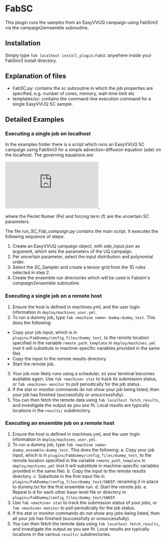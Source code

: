 # FabSC
This plugin runs the samples from an EasyVVUQ campaign using FabSim3 via the campaign2emsemble subroutine.

## Installation
Simply type `fab localhost install_plugin:FabSC` anywhere inside your FabSim3 install directory.

## Explanation of files
+ FabSC.py: contains the *sc* subroutine in which the job properties are specified, e.g. number of cores, memory, wall-time limit etc
+ templates/sc: contains the command-line execution command for a single EasyVVUQ SC sample.

## Detailed Examples

### Executing a single job on localhost
In the examples folder there is a script which runs an EasyVVUQ SC campaign using FabSim3 for a simple advection-diffusion equation (ade) on the localhost. The governing equations are:

![equation](https://latex.codecogs.com/gif.latex?%5Cfrac%7Bdu%7D%7Bdx%7D%20&plus;%20%5Cfrac%7B1%7D%7BPe%7D%5Cfrac%7Bd%5E2u%7D%7Bdx%7D%20%3D%20f),

where the Peclet Numer (Pe) and forcing term (f) are the uncertain SC parameters.

The file *run_SC_Fab_campaign.py* contains the main script. It executes the following sequence of steps:
 1. Create an EasyVVUQ campaign object, with *ade_input.json* as argument, which sets the parameters of the UQ campaign.
 2. Per uncertain parameter, select the input distribution and polynomial order.
 3. Select the SC_Sampler and create a tensor grid from the 1D rules selected in step 2.
 4. Create the ensemble run directories which will be used in Fabsim's *campaign2ensemble* subroutine.

### Executing a single job on a remote host

1. Ensure the host is defined in machines.yml, and the user login information in `deploy/machines_user.yml`.
2. To run a dummy job, type `fab <machine name> dummy:dummy_test`. This does the following:
  - Copy your job input, which is in `plugins/FabDummy/config_files/dummy_test`, to the remote location specified in the variable `remote_path_template` in `deploy/machines.yml` (not it will substitute in machine-specific variables provided in the same file).
  - Copy the input to the remote results directory.
  - Start the remote job.
3. Your job now likely runs using a scheduler, so your terminal becomes available again. Use `fab <machine> stat` to track its submission status, or `fab <machine> monitor` to poll periodically for the job status.
4. If the stat or monitor commands do not show your job being listed, then your job has finished (successfully or unsuccessfully).
5. You can then fetch the remote data using `fab localhost fetch_results`, and investigate the output as you see fit. Local results are typically locations in the `results/` subdirectory.


### Executing an ensemble job on a remote host

1. Ensure the host is defined in machines.yml, and the user login information in `deploy/machines_user.yml`.
2. To run a dummy job, type `fab <machine name> dummy_ensemble:dummy_test`. This does the following:
  a. Copy your job input, which is in `plugins/FabDummy/config_files/dummy_test`, to the remote location specified in the variable `remote_path_template` in `deploy/machines.yml` (not it will substitute in machine-specific variables provided in the same file).
  b. Copy the input to the remote results directory.
  c. Substitute in the first input file in `plugins/FabDummy/config_files/dummy_test/SWEEP`, renaming it in-place to dummy.txt for the first ensemble run.
  d. Start the remote job.
  e. Repeat b-d for each other base-level file or directory in `plugins/FabDummy/config_files/dummy_test/SWEEP`.
3. Use `fab <machine> stat` to track the submission status of your jobs, or `fab <machine> monitor` to poll periodically for the job status.
4. If the stat or monitor commands do not show any jobs being listed, then all your job has finished (successfully or unsuccessfully).
5. You can then fetch the remote data using `fab localhost fetch_results`, and investigate the output as you see fit. Local results are typically locations in the various `results/` subdirectories.
